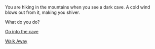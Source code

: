 You are hiking in the mountains when you see a dark cave. A cold wind blows out from it, making you shiver.

What do you do?

[Go into the cave](go-inside.md)

[Walk Away](walk-away.md)
